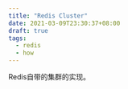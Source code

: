 ```yaml
---
title: "Redis Cluster"
date: 2021-03-09T23:30:37+08:00
draft: true
tags:
  - redis
  - how
---
```


Redis自带的集群的实现。

<!--more-->
